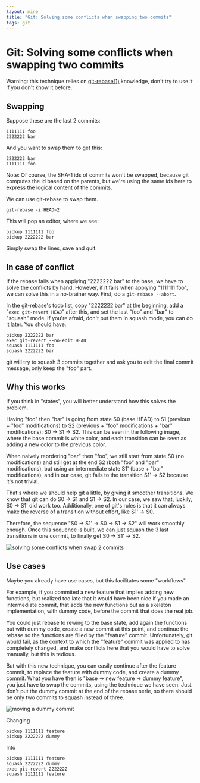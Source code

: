```yaml
---
layout: mine
title: "Git: Solving some conflicts when swapping two commits"
tags: git
---
```


# Git: Solving some conflicts when swapping two commits

Warning: this technique relies on [git-rebase(1)](https://www.kernel.org/pub/software/scm/git/docs/git-rebase.html) knowledge, don't try to use it if you don't know it before.

## Swapping

Suppose these are the last 2 commits:

	1111111 foo
	2222222 bar

And you want to swap them to get this:

	2222222 bar
	1111111 foo

Note: Of course, the SHA-1 ids of commits won't be swapped, because git computes the id based on the parents, but we're using the same ids here to express the logical content of the commits.

We can use git-rebase to swap them.

	git-rebase -i HEAD~2

This will pop an editor, where we see:

	pickup 1111111 foo
	pickup 2222222 bar

Simply swap the lines, save and quit.

## In case of conflict

If the rebase fails when applying "2222222 bar" to the base, we have to solve the conflicts by hand. However, if it fails when applying "1111111 foo", we can solve this in a no-brainer way. First, do a `git-rebase --abort`.

In the git-rebase's todo list, copy "2222222 bar" at the beginning, add a "`exec git-revert HEAD`" after this, and set the last "foo" and "bar" to "squash" mode. If you're afraid, don't put them in squash mode, you can do it later. You should have:

	pickup 2222222 bar
	exec git-revert --no-edit HEAD
	squash 1111111 foo
	squash 2222222 bar

git will try to squash 3 commits together and ask you to edit the final commit message, only keep the "foo" part.

## Why this works

If you think in "states", you will better understand how this solves the problem.

Having "foo" then "bar" is going from state S0 (base HEAD) to S1 (previous + "foo" modifications) to S2 (previous + "foo" modifications + "bar" modifications): S0 -> S1 -> S2.
This can be seen in the following image, where the base commit is white color, and each transition can be seen as adding a new color to the previous color.

When naively reordering "bar" then "foo", we still start from state S0 (no modifications) and still get at the end S2 (both "foo" and "bar" modifications), but using an intermediate state S1' (base + "bar" modifications), and in our case, git fails to the transition S1' -> S2 because it's not trivial.

That's where we should help git a little, by giving it smoother transitions. We know that git can do S0 -> S1 and S1 -> S2. In our case, we saw that, luckily, S0 -> S1' did work too. Additionally, one of git's rules is that it can always make the reverse of a transition without effort, like S1' -> S0.

Therefore, the sequence "S0 -> S1' -> S0 -> S1 -> S2" will work smoothly enough. Once this sequence is built, we can just squash the 3 last transitions in one commit, to finally get S0 -> S1' -> S2.

![solving some conflicts when swap 2 commits](git-swap.png)

## Use cases

Maybe you already have use cases, but this facilitates some "workflows".

For example, if you commited a new feature that implies adding new functions, but realized too late that it would have been nice if you made an intermediate commit, that adds the new functions but as a skeleton implementation, with dummy code, before the commit that does the real job.

You could just rebase to rewing to the base state, add again the functions but with dummy code, create a new commit at this point, and continue the rebase so the functions are filled by the "feature" commit. Unfortunately, git would fail, as the context to which the "feature" commit was applied to has completely changed, and make conflicts here that you would have to solve manually, but this is tedious.

But with this new technique, you can easily continue after the feature commit, to replace the feature with dummy code, and create a dummy commit. What you have then is "base -> new feature -> dummy feature", you just have to swap the commits, using the technique we have seen. Just don't put the dummy commit at the end of the rebase serie, so there should be only two commits to squash instead of three.

![moving a dummy commit](git-dummy.png)

Changing

	pickup 1111111 feature
	pickup 2222222 dummy

Into

	pickup 1111111 feature
	squash 2222222 dummy
	exec git-revert 2222222
	squash 1111111 feature
